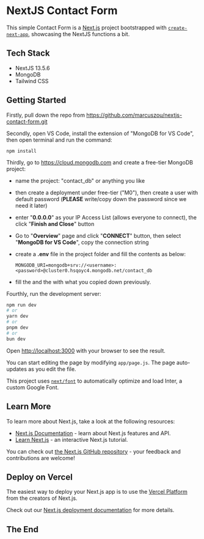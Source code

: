 # NextJS Contact Form

This simple Contact Form is a [Next.js](https://nextjs.org/) project bootstrapped with [`create-next-app`](https://github.com/vercel/next.js/tree/canary/packages/create-next-app), showcasing the NextJS functions a bit.

## Tech Stack

- NextJS 13.5.6
- MongoDB
- Tailwind CSS

## Getting Started

Firstly, pull down the repo from https://github.com/marcuszou/nextjs-contact-form.git

Secondly, open VS Code, install the extension of "MongoDB for VS Code", then open terminal and run the command:

```
npm install
```

Thirdly, go to https://cloud.mongodb.com and create a free-tier MongoDB project:

- name the project: "contact_db" or anything you like

- then create a deployment under free-tier ("M0"), then create a user with default password (__PLEASE__ write/copy down the password since we need it later)

- enter "__0.0.0.0__" as your IP Access List (allows everyone to connect), the click "__Finish and Close__" button

- Go to "__Overview__" page and click "__CONNECT__" button, then select "__MongoDB for VS Code__", copy the connection string

- create a __.env__ file in the project folder and fill the contents as below:

  ```
  MONGODB_URI=mongodb+srv://<username>:<password>@cluster0.hsqoyc4.mongodb.net/contact_db
  ```

- fill the <username> and the <password> with what you copied down previously.

Fourthly, run the development server:

```bash
npm run dev
# or
yarn dev
# or
pnpm dev
# or
bun dev
```

Open [http://localhost:3000](http://localhost:3000) with your browser to see the result.

You can start editing the page by modifying `app/page.js`. The page auto-updates as you edit the file.

This project uses [`next/font`](https://nextjs.org/docs/basic-features/font-optimization) to automatically optimize and load Inter, a custom Google Font.

## Learn More

To learn more about Next.js, take a look at the following resources:

- [Next.js Documentation](https://nextjs.org/docs) - learn about Next.js features and API.
- [Learn Next.js](https://nextjs.org/learn) - an interactive Next.js tutorial.

You can check out [the Next.js GitHub repository](https://github.com/vercel/next.js/) - your feedback and contributions are welcome!

## Deploy on Vercel

The easiest way to deploy your Next.js app is to use the [Vercel Platform](https://vercel.com/new?utm_medium=default-template&filter=next.js&utm_source=create-next-app&utm_campaign=create-next-app-readme) from the creators of Next.js.

Check out our [Next.js deployment documentation](https://nextjs.org/docs/deployment) for more details.

## The End